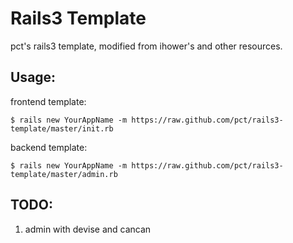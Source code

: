 # Rails3 Template

pct's rails3 template, modified from ihower's and other resources.

## Usage:

frontend template:

    $ rails new YourAppName -m https://raw.github.com/pct/rails3-template/master/init.rb

backend template:

    $ rails new YourAppName -m https://raw.github.com/pct/rails3-template/master/admin.rb

## TODO:

1. admin with devise and cancan
